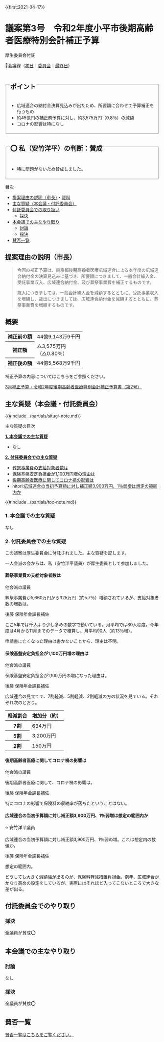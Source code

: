 {{first:2021-04-17}}

# 議案第3号　令和2年度小平市後期高齢者医療特別会計補正予算

<i class="fa fa-gavel" aria-hidden="true"></i> 厚生委員会付託

<p id="read-kaigiroku">📄会議録（<a href="https://ssp.kaigiroku.net/tenant/kodaira/SpMinuteView.html?council_id=1201&schedule_id=2&minute_id=113&is_search=true">初日</a>｜<a href="https://ssp.kaigiroku.net/tenant/kodaira/SpMinuteView.html?council_id=1203&schedule_id=2&minute_id=396&is_search=true">委員会</a>｜<a href="https://ssp.kaigiroku.net/tenant/kodaira/SpMinuteView.html?council_id=1201&schedule_id=7&minute_id=43&is_search=true">最終日</a>）</p>

<fieldset class="pnt">
  <legend><h2>ポイント</h2></legend>

- 広域連合の納付金決算見込みが出たため、所要額に合わせて予算補正を行うもの
- 約45億円の補正前予算に対し、約3,575万円（0.8％）の減額
- コロナの影響は特になし

</fieldset>

<fieldset class="sanpi">
  <legend><h2>⭕️ 私（安竹洋平）の判断：賛成</h2></legend>

- 特に問題がないため賛成しました。

</fieldset>

<div class="toc">

目次

- [提案理由の説明（市長）](#提案理由の説明（市長）)・[資料](#資料)
- [主な質疑（本会議・付託委員会）](#主な質疑本会議付託委員会)
- [付託委員会での取り扱い](#付託委員会での取り扱い)
  - [採決](#採決)
- [本会議での主なやり取り](#本会議での主なやり取り)
  - [討論](#討論)
  - [採決](#採決-1)
- [賛否一覧](#賛否一覧)

</div>

## 提案理由の説明（市長）

> 今回の補正予算は、東京都後期高齢者医療広域連合による本年度の広域連合納付金の決算見込みに基づき、所要額につきまして、一般会計繰入金、受託事業収入、広域連合納付金、及び葬祭事業費を補正するものです。
> 
> 歳入につきましては、一般会計繰入金を減額するとともに、受託事業収入を増額し、歳出につきましては、広域連合納付金を減額するとともに、葬祭事業費を増額するものです。

## 概要

<table class="slim bordered">
<tr><th class="aleft">補正前の額</th><td class="aright">44億9,143万9千円</td></tr>
<tr><th class="aleft">補正額</th><td class="aright">△3,575万円<br>（△0.80％）</td></tr>
<tr><th class="aleft">補正後の額</th><td class="aright">44億5,568万9千円</td></tr>
</table>

補正予算の内容についてはこちらをご参照ください。

[3月補正予算・令和2年度後期高齢者医療特別会計補正予算書（第2号）](https://www.city.kodaira.tokyo.jp/kurashi/084/084844.html)

<div class="situgi">

## 主な質疑（本会議・付託委員会）
{{#include ../partials/situgi-note.md}}

<div class="toc">

主な質疑の目次

**[1. 本会議での主な質疑](#1-本会議での主な質疑)**

- なし

**[2. 付託委員会での主な質疑](#2-付託委員会での主な質疑)**

- [葬祭事業費の支給対象者数は](#葬祭事業費の支給対象者数は)
- [保険基盤安定負担金が1,100万円増の理由は](#保険基盤安定負担金が1100万円増の理由は)
- [後期高齢者医療に関してコロナ禍の影響は](#後期高齢者医療に関してコロナ禍の影響は)
- hitori:[広域連合の当初予算額に対し補正額3,900万円、1％弱増は想定の範囲内か](#広域連合の当初予算額に対し補正額3900万円1弱増は想定の範囲内か)

{{#include ../partials/toc-note.md}}

</div>

### 1. 本会議での主な質疑
なし

### 2. 付託委員会での主な質疑

この議案は厚生委員会に付託されました。主な質疑を記します。

一人会派の会からは、私（安竹洋平議員）が厚生委員として参加しました。

#### 葬祭事業費の支給対象者数は

<div class="balloon bl-left">他会派の議員<br><div>

葬祭事業費が5,660万円から325万円（約5.7％）増額されているが、支給対象者数の増数は。

</div></div>

<div class="balloon bl-right">後藤 保険年金課長補佐<br><div>

ここ5年では千人より少し多めの数字で動いている。月平均では80人程度。今年度は4月から11月までのデータで積算し、月平均90人（約13％増）。

申請書に亡くなった理由は書かないことから、理由は不明。

</div></div>

#### 保険基盤安定負担金が1,100万円増の理由は

<div class="balloon bl-left">他会派の議員<br><div>

保険基盤安定負担金が1,100万円の増になった理由は。

</div></div>

<div class="balloon bl-right">後藤 保険年金課長補佐<br><div>

広域連合の見立てで、7割軽減、5割軽減、2割軽減の方の状況を見ている。それぞれ次のとおり。

<table class="bordered slim">
<thead><tr><th>軽減割合</th><th>増加分（約）</th></tr></thead>
<tr><th>7割</th><td class="aright">634万円</td></tr>
<tr><th>5割</th><td class="aright">3,200万円</td></tr>
<tr><th>2割</th><td class="aright">150万円</td></tr>
</table>

</div></div>

#### 後期高齢者医療に関してコロナ禍の影響は

<div class="balloon bl-left">他会派の議員<br><div>

後期高齢者医療に関して、コロナ禍の影響は。

</div></div>

<div class="balloon bl-right">後藤 保険年金課長補佐<br><div>

特にコロナの影響で保険料の収納率が落ちたということはない。

</div></div>

#### 広域連合の当初予算額に対し補正額3,900万円、1％弱増は想定の範囲内か

<div class="balloon bl-left"><span class="yasutake">⭐️ 安竹洋平議員</span><br><div>

広域連合の当初予算額に対し補正額3,900万円、1％弱の増。これは想定内の数値か。

</div></div>

<div class="balloon bl-right">後藤 保険年金課長補佐<br><div>

想定の範囲内。

どうしても大きく減額幅が出るのが、保険料軽減措置負担金。例年、広域連合がかなり高めの設定をしているが、実際にはそれほど入ってこないところで大きな差が出る。

</div></div>

</div>

## 付託委員会でのやり取り
### 採決
全議員が賛成⭕️


## 本会議での主なやり取り

### 討論
なし

### 採決
全議員が賛成⭕️

## 賛否一覧
[賛否一覧はこちらをご覧ください。](../kekka-ichiran.md#賛否)
